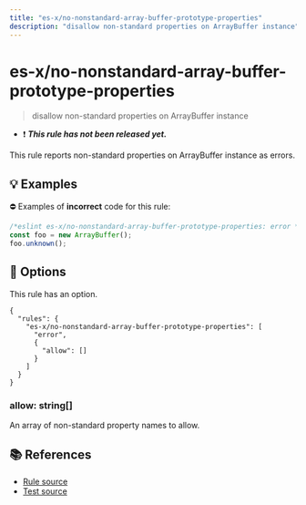 ```yaml
---
title: "es-x/no-nonstandard-array-buffer-prototype-properties"
description: "disallow non-standard properties on ArrayBuffer instance"
---
```


# es-x/no-nonstandard-array-buffer-prototype-properties
> disallow non-standard properties on ArrayBuffer instance

- ❗ <badge text="This rule has not been released yet." vertical="middle" type="error"> ***This rule has not been released yet.*** </badge>

This rule reports non-standard properties on ArrayBuffer instance as errors.

## 💡 Examples

⛔ Examples of **incorrect** code for this rule:

<eslint-playground type="bad">

```js
/*eslint es-x/no-nonstandard-array-buffer-prototype-properties: error */
const foo = new ArrayBuffer();
foo.unknown();
```

</eslint-playground>

## 🔧 Options

This rule has an option.

```jsonc
{
  "rules": {
    "es-x/no-nonstandard-array-buffer-prototype-properties": [
      "error",
      {
        "allow": []
      }
    ]
  }
}
```

### allow: string[]

An array of non-standard property names to allow.

## 📚 References

- [Rule source](https://github.com/eslint-community/eslint-plugin-es-x/blob/master/lib/rules/no-nonstandard-array-buffer-prototype-properties.js)
- [Test source](https://github.com/eslint-community/eslint-plugin-es-x/blob/master/tests/lib/rules/no-nonstandard-array-buffer-prototype-properties.js)
